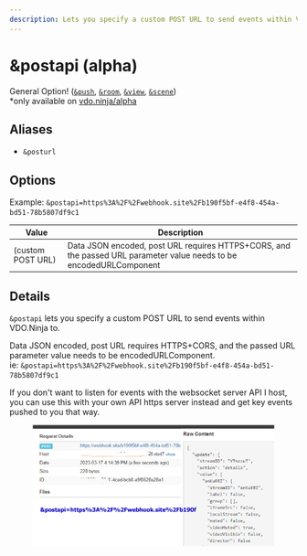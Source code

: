 ```yaml
---
description: Lets you specify a custom POST URL to send events within VDO.Ninja to
---
```


# \&postapi (alpha)

General Option! ([`&push`](../../source-settings/push.md), [`&room`](../../general-settings/room.md), [`&view`](../view-parameters/view.md), [`&scene`](../view-parameters/scene.md))\
\*only available on [vdo.ninja/alpha](https://vdo.ninja/alpha/)

## Aliases

* `&posturl`

## Options

Example: `&postapi=https%3A%2F%2Fwebhook.site%2Fb190f5bf-e4f8-454a-bd51-78b5807df9c1`

| Value             | Description                                                                                                         |
| ----------------- | ------------------------------------------------------------------------------------------------------------------- |
| (custom POST URL) | Data JSON encoded, post URL requires HTTPS+CORS, and the passed URL parameter value needs to be encodedURLComponent |

## Details

`&postapi` lets you specify a custom POST URL to send events within VDO.Ninja to.

Data JSON encoded, post URL requires HTTPS+CORS, and the passed URL parameter value needs to be encodedURLComponent.\
ie: `&postapi=https%3A%2F%2Fwebhook.site%2Fb190f5bf-e4f8-454a-bd51-78b5807df9c1`

If you don't want to listen for events with the websocket server API I host, you can use this with your own API https server instead and get key events pushed to you that way.

<figure><img src="../../.gitbook/assets/image (2).png" alt=""><figcaption></figcaption></figure>

